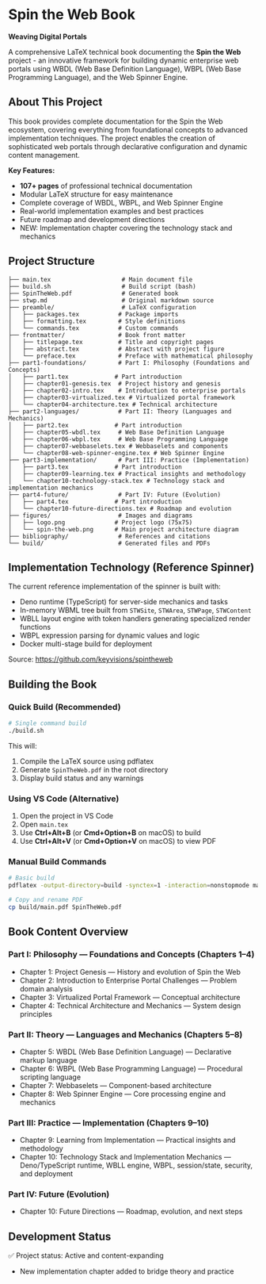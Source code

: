# Spin the Web Book

**Weaving Digital Portals**

A comprehensive LaTeX technical book documenting the **Spin the Web** project - an innovative framework for building dynamic enterprise web portals using WBDL (Web Base Definition Language), WBPL (Web Base Programming Language), and the Web Spinner Engine.

## About This Project

This book provides complete documentation for the Spin the Web ecosystem, covering everything from foundational concepts to advanced implementation techniques. The project enables the creation of sophisticated web portals through declarative configuration and dynamic content management.

**Key Features:**
- **107+ pages** of professional technical documentation
- Modular LaTeX structure for easy maintenance
- Complete coverage of WBDL, WBPL, and Web Spinner Engine
- Real-world implementation examples and best practices
- Future roadmap and development directions
- NEW: Implementation chapter covering the technology stack and mechanics

## Project Structure

```
├── main.tex                    # Main document file
├── build.sh                    # Build script (bash)
├── SpinTheWeb.pdf              # Generated book
├── stwp.md                     # Original markdown source
├── preamble/                   # LaTeX configuration
│   ├── packages.tex           # Package imports
│   ├── formatting.tex         # Style definitions
│   └── commands.tex           # Custom commands
├── frontmatter/               # Book front matter
│   ├── titlepage.tex          # Title and copyright pages
│   ├── abstract.tex           # Abstract with project figure
│   └── preface.tex            # Preface with mathematical philosophy
├── part1-foundations/         # Part I: Philosophy (Foundations and Concepts)
│   ├── part1.tex             # Part introduction
│   ├── chapter01-genesis.tex  # Project history and genesis
│   ├── chapter02-intro.tex    # Introduction to enterprise portals
│   ├── chapter03-virtualized.tex # Virtualized portal framework
│   └── chapter04-architecture.tex # Technical architecture
├── part2-languages/           # Part II: Theory (Languages and Mechanics)
│   ├── part2.tex             # Part introduction
│   ├── chapter05-wbdl.tex     # Web Base Definition Language
│   ├── chapter06-wbpl.tex     # Web Base Programming Language
│   ├── chapter07-webbaselets.tex # Webbaselets and components
│   └── chapter08-web-spinner-engine.tex # Web Spinner Engine
├── part3-implementation/      # Part III: Practice (Implementation)
│   ├── part3.tex             # Part introduction
│   ├── chapter09-learning.tex # Practical insights and methodology
│   └── chapter10-technology-stack.tex # Technology stack and implementation mechanics
├── part4-future/              # Part IV: Future (Evolution)
│   ├── part4.tex             # Part introduction
│   └── chapter10-future-directions.tex # Roadmap and evolution
├── figures/                   # Images and diagrams
│   ├── logo.png              # Project logo (75x75)
│   └── spin-the-web.png      # Main project architecture diagram
├── bibliography/              # References and citations
└── build/                     # Generated files and PDFs
```

## Implementation Technology (Reference Spinner)
The current reference implementation of the spinner is built with:
- Deno runtime (TypeScript) for server-side mechanics and tasks
- In-memory WBML tree built from `STWSite`, `STWArea`, `STWPage`, `STWContent`
- WBLL layout engine with token handlers generating specialized render functions
- WBPL expression parsing for dynamic values and logic
- Docker multi-stage build for deployment

Source: https://github.com/keyvisions/spintheweb

## Building the Book

### Quick Build (Recommended)

```bash
# Single command build
./build.sh
```

This will:
1. Compile the LaTeX source using pdflatex
2. Generate `SpinTheWeb.pdf` in the root directory
3. Display build status and any warnings

### Using VS Code (Alternative)

1. Open the project in VS Code
2. Open `main.tex`
3. Use **Ctrl+Alt+B** (or **Cmd+Option+B** on macOS) to build
4. Use **Ctrl+Alt+V** (or **Cmd+Option+V** on macOS) to view PDF

### Manual Build Commands

```bash
# Basic build
pdflatex -output-directory=build -synctex=1 -interaction=nonstopmode main.tex

# Copy and rename PDF
cp build/main.pdf SpinTheWeb.pdf
```

## Book Content Overview

### Part I: Philosophy — Foundations and Concepts (Chapters 1–4)
- Chapter 1: Project Genesis — History and evolution of Spin the Web
- Chapter 2: Introduction to Enterprise Portal Challenges — Problem domain analysis
- Chapter 3: Virtualized Portal Framework — Conceptual architecture
- Chapter 4: Technical Architecture and Mechanics — System design principles

### Part II: Theory — Languages and Mechanics (Chapters 5–8)
- Chapter 5: WBDL (Web Base Definition Language) — Declarative markup language
- Chapter 6: WBPL (Web Base Programming Language) — Procedural scripting language
- Chapter 7: Webbaselets — Component-based architecture
- Chapter 8: Web Spinner Engine — Core processing engine and mechanics

### Part III: Practice — Implementation (Chapters 9–10)
- Chapter 9: Learning from Implementation — Practical insights and methodology
- Chapter 10: Technology Stack and Implementation Mechanics — Deno/TypeScript runtime, WBLL engine, WBPL, session/state, security, and deployment

### Part IV: Future (Evolution)
- Chapter 10: Future Directions — Roadmap, evolution, and next steps

## Development Status

✅ Project status: Active and content-expanding
- New implementation chapter added to bridge theory and practice
